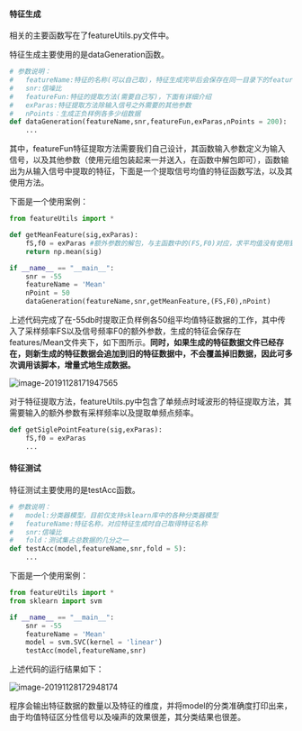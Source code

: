 #### 特征生成

相关的主要函数写在了featureUtils.py文件中。

特征生成主要使用的是dataGeneration函数。

```python
# 参数说明：
# 	featureName:特征的名称(可以自己取)，特征生成完毕后会保存在同一目录下的features/{featureName}下
#	snr:信噪比
#	featureFun:特征的提取方法(需要自己写)，下面有详细介绍
#	exParas:特征提取方法除输入信号之外需要的其他参数
#	nPoints：生成正负样例各多少组数据
def dataGeneration(featureName,snr,featureFun,exParas,nPoints = 200):
    ...
```

其中，featureFun特征提取方法需要我们自己设计，其函数输入参数定义为输入信号，以及其他参数（使用元组包装起来一并送入，在函数中解包即可），函数输出为从输入信号中提取的特征，下面是一个提取信号均值的特征函数写法，以及其使用方法。

下面是一个使用案例：

```python
from featureUtils import *

def getMeanFeature(sig,exParas):
    fS,f0 = exParas #额外参数的解包，与主函数中的(FS,F0)对应，求平均值没有使用到这两个参数，仅作为演示
    return np.mean(sig)

if __name__ == "__main__":
    snr = -55
    featureName = 'Mean'
    nPoint = 50
    dataGeneration(featureName,snr,getMeanFeature,(FS,F0),nPoint)
```

上述代码完成了在-55db时提取正负样例各50组平均值特征数据的工作，其中传入了采样频率FS以及信号频率F0的额外参数，生成的特征会保存在features/Mean文件夹下，如下图所示。**同时，如果生成的特征数据文件已经存在，则新生成的特征数据会追加到旧的特征数据中，不会覆盖掉旧数据，因此可多次调用该脚本，增量式地生成数据。**

![image-20191128171947565](C:\Users\user\AppData\Roaming\Typora\typora-user-images\image-20191128171947565.png)

对于特征提取方法，featureUtils.py中包含了单频点时域波形的特征提取方法，其需要输入的额外参数有采样频率以及提取单频点频率。

```python
def getSiglePointFeature(sig,exParas):
    fS,f0 = exParas
    ...
```





#### 特征测试

特征测试主要使用的是testAcc函数。

```python
# 参数说明：
# 	model:分类器模型，目前仅支持sklearn库中的各种分类器模型
#	featureName:特征名称，对应特征生成时自己取得特征名称
#	snr:信噪比
#	fold：测试集占总数据的几分之一
def testAcc(model,featureName,snr,fold = 5):
	...
```

下面是一个使用案例：

```python
from featureUtils import *
from sklearn import svm

if __name__ == "__main__":
    snr = -55
    featureName = 'Mean'
    model = svm.SVC(kernel = 'linear')
    testAcc(model,featureName,snr)
```

上述代码的运行结果如下：

![image-20191128172948174](C:\Users\user\AppData\Roaming\Typora\typora-user-images\image-20191128172948174.png)

程序会输出特征数据的数量以及特征的维度，并将model的分类准确度打印出来，由于均值特征区分性信号以及噪声的效果很差，其分类结果也很差。